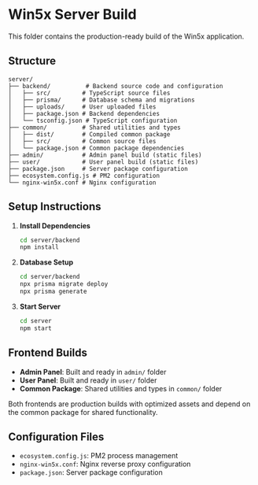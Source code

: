 # Win5x Server Build

This folder contains the production-ready build of the Win5x application.

## Structure

```
server/
├── backend/          # Backend source code and configuration
│   ├── src/         # TypeScript source files
│   ├── prisma/      # Database schema and migrations
│   ├── uploads/     # User uploaded files
│   ├── package.json # Backend dependencies
│   └── tsconfig.json # TypeScript configuration
├── common/          # Shared utilities and types
│   ├── dist/        # Compiled common package
│   ├── src/         # Common source files
│   └── package.json # Common package dependencies
├── admin/           # Admin panel build (static files)
├── user/            # User panel build (static files)
├── package.json     # Server package configuration
├── ecosystem.config.js # PM2 configuration
└── nginx-win5x.conf # Nginx configuration
```

## Setup Instructions

1. **Install Dependencies**
   ```bash
   cd server/backend
   npm install
   ```

2. **Database Setup**
   ```bash
   cd server/backend
   npx prisma migrate deploy
   npx prisma generate
   ```

3. **Start Server**
   ```bash
   cd server
   npm start
   ```

## Frontend Builds

- **Admin Panel**: Built and ready in `admin/` folder
- **User Panel**: Built and ready in `user/` folder
- **Common Package**: Shared utilities and types in `common/` folder

Both frontends are production builds with optimized assets and depend on the common package for shared functionality.

## Configuration Files

- `ecosystem.config.js`: PM2 process management
- `nginx-win5x.conf`: Nginx reverse proxy configuration
- `package.json`: Server package configuration
